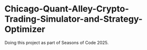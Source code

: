 # Chicago-Quant-Alley-Crypto-Trading-Simulator-and-Strategy-Optimizer
Doing this project as part of Seasons of Code 2025.
